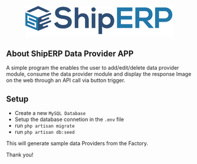 <p align="center"><a href="https://laravel.com" target="_blank"><img src="public/images/background-logo.png" width="400" alt="Laravel Logo"></a></p>

## About ShipERP Data Provider APP

A simple program the enables the user to add/edit/delete data provider module,  consume the data provider module and display the response Image on the web through an API call via button trigger.


## Setup

- Create a new ```MySQL Database``` 
- Setup the database connetion in the ```.env``` file
- run ```php artisan migrate```
- run ```php artisan db:seed```

This will generate sample data Providers from the Factory.

Thank you!